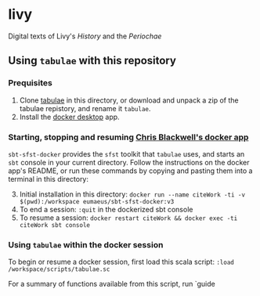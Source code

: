# livy

Digital texts of Livy's *History* and the *Periochae*

## Using `tabulae` with this repository


### Prequisites

1.  Clone [tabulae](https://github.com/neelsmith/tabulae) in this directory, or download and unpack a zip of the tabulae repistory, and rename it `tabulae`.
2.  Install the [docker desktop](https://www.docker.com/products/docker-desktop) app.

### Starting, stopping and resuming [Chris Blackwell's docker app](https://github.com/Eumaeus/sbt-sfst-docker)

`sbt-sfst-docker` provides the `sfst` toolkit that `tabulae` uses, and starts an `sbt` console in your current directory.  Follow the instructions on the docker app's README, or run these commands by copying and pasting them into a terminal in this directory:

3.  Initial installation in this directory: `docker run --name citeWork -ti -v $(pwd):/workspace eumaeus/sbt-sfst-docker:v3`
4.  To end a session:  `:quit` in the dockerized sbt console
5.  To resume a session:  `docker restart citeWork && docker exec -ti citeWork sbt console`

### Using `tabulae` within the docker session

To begin or resume a docker session, first load this scala script:  `:load /workspace/scripts/tabulae.sc`

For a summary of functions available from this script, run `guide
